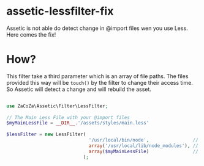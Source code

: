 assetic-lessfilter-fix
======================

Assetic is not able do detect change in @import files wen you use Less. Here comes the fix!

# How?

This filter take a third parameter which is an array of file paths. The files provided this way will be `touch()` by the filter to change their access time. So Assetic will detect a change and will rebuild the asset.

```php
    
use ZaCoZa\Assetic\Filter\LessFilter;
    
// The Main Less File with your @import files
$myMainLessFile = __DIR__.'/assets/styles/main.less'
    
$lessFilter = new LessFilter(
                              '/usr/local/bin/node',                // The path to the node binary
                              array('/usr/local/lib/node_modules'), // An array of node paths
                              array($myMainLessFile)                // MAGIC: An array of file paths you want TOUCH
                            );
```


